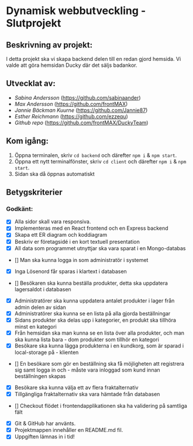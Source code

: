 # Dynamisk webbutveckling - Slutprojekt

## Beskrivning av projekt:
 I detta projekt ska vi skapa backend delen till en redan gjord hemsida. Vi valde att göra hemsidan Ducky där det säljs badankor.

## Utvecklat av:
* *Sabina Andersson* (https://github.com/sabinaander) 
* *Max Andersson* (https://github.com/frontMAX)
* *Jannie Bäckman Kuurne* (https://github.com/Jannie87)
* *Esther Reichmann* (https://github.com/ezzequ)
* *Github repo* (https://github.com/frontMAX/DuckyTeam)

## Kom igång:
1. Öppna terminalen, skriv `cd backend` och därefter `npm i` & `npm start`.
2. Öppna ett nytt terminalfönster, skriv `cd client` och därefter `npm i` & `npm start`.
3. Sidan ska då öppnas automatiskt 

## Betygskriterier
### Godkänt:
- [x] Alla sidor skall vara responsiva.
- [x] Implementeras med en React frontend och en Express backend
- [x] Skapa ett ER diagram och koddiagram
- [x] Beskriv er företagsidé i en kort textuell presentation
- [x] All data som programmet utnyttjar ska vara sparat i en Mongo-databas
- [] Man ska kunna logga in som administratör i systemet
- [x] Inga Lösenord får sparas i klartext i databasen
- [] Besökaren ska kunna beställa produkter, detta ska uppdatera lagersaldot i databasen 
- [x] Administratörer ska kunna uppdatera antalet produkter i lager från admin delen av sidan
- [x] Administratörer ska kunna se en lista på alla gjorda beställningar
- [x] Sidans produkter ska delas upp i kategorier, en produkt ska tillhöra minst en kategori
- [x] Från hemsidan ska man kunna se en lista över alla produkter, och man ska kunna lista bara  -     dom produkter som tillhör en kategori   
- [x] Besökare ska kunna lägga produkterna i en kundkorg, som är sparad i local-storage på     -     klienten
- [] En besökare som gör en beställning ska få möjligheten att registrera sig samt logga in och -     måste vara inloggad som kund innan beställningen skapas 
- [x] Besökare ska kunna välja ett av flera fraktalternativ
- [x] Tillgängliga fraktalternativ ska vara hämtade från databasen
- [] Checkout flödet i frontendapplikationen ska ha validering på samtliga fält 

- [x] Git & GitHub har använts.
- [x] Projektmappen innehåller en README.md fil.
- [x] Uppgiften lämnas in i tid!